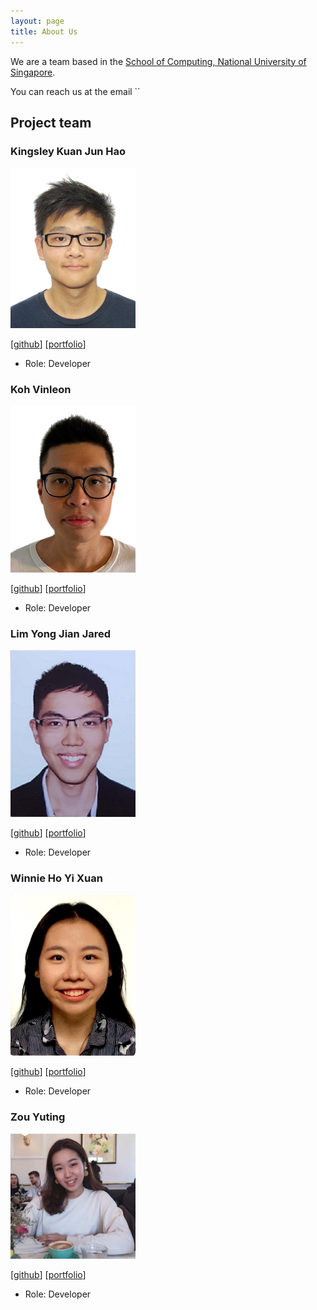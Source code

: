 ```yaml
---
layout: page
title: About Us
---
```


We are a team based in the [School of Computing, National University of Singapore](http://www.comp.nus.edu.sg).

You can reach us at the email ``

## Project team

### Kingsley Kuan Jun Hao

<img src="images/kingsleykuan.png" width="200px">

[[github](https://github.com/kingsleykuan)]
[[portfolio](team/johndoe.md)]

* Role: Developer

### Koh Vinleon

<img src="images/glatituden.png" width="200px">

[[github](http://github.com/glatituden)]
[[portfolio](team/johndoe.md)]

* Role: Developer

### Lim Yong Jian Jared

<img src="images/jared98lyj.png" width="200px">

[[github](http://github.com/jared98lyj)]
[[portfolio](team/johndoe.md)]

* Role: Developer

### Winnie Ho Yi Xuan

<img src="images/winniehyx.png" width="200px">

[[github](http://github.com/winniehyx)]
[[portfolio](team/johndoe.md)]

* Role: Developer

### Zou Yuting

<img src="images/yutingzou.png" width="200px">

[[github](http://github.com/yutingzou)]
[[portfolio](team/johndoe.md)]

* Role: Developer
